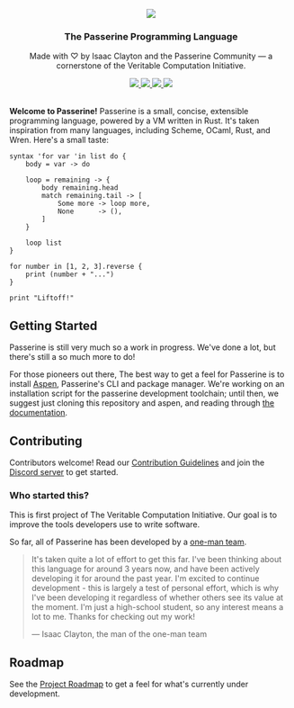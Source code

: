 <p align="center">
    <a href="https://passerine.io">
        <img src="https://raw.githubusercontent.com/vrtbl/passerine/master/Logotype.png">
    </a>
</p>
<h3 align="center">The Passerine Programming Language</h3>
<p align="center">Made with ♡ by Isaac Clayton and the Passerine Community — a cornerstone of the Veritable Computation Initiative.</p>
<p align="center">
    <a href="https://github.com/vrtbl/passerine/actions">
        <img src="https://github.com/vrtbl/passerine/workflows/Rust/badge.svg">
    </a>
    <a href="https://crates.io/crates/passerine">
        <img src="https://img.shields.io/crates/v/passerine.svg">
    </a>
    <a href="https://docs.rs/passerine">
        <img src="https://docs.rs/passerine/badge.svg">
    </a>
    <a href="https://discord.gg/yMhUyhw">
        <img src="https://img.shields.io/discord/651996477333438474?logo=discord">
    </a>
    <br>
    <br>
</p>

**Welcome to Passerine!**
Passerine is a small, concise, extensible programming language,
powered by a VM written in Rust.
It's taken inspiration from many languages,
including Scheme, OCaml, Rust, and Wren.
Here's a small taste:

```
syntax 'for var 'in list do {
    body = var -> do

    loop = remaining -> {
        body remaining.head
        match remaining.tail -> [
            Some more -> loop more,
            None      -> (),
        ]
    }

    loop list
}

for number in [1, 2, 3].reverse {
    print (number + "...")
}

print "Liftoff!"
```

## Getting Started
Passerine is still very much so a work in progress.
We've done a lot, but there's still a so much more to do!

For those pioneers out there,
The best way to get a feel for Passerine is to install [Aspen](https://github.com/vrtbl/aspen),
Passerine's CLI and package manager.
We're working on an installation script for the passerine development toolchain;
until then, we suggest just cloning this repository and aspen,
and reading through [the documentation](https://docs.rs/passerine).

## Contributing
Contributors welcome!
Read our [Contribution Guidelines](https://github.com/vrtbl/passerine/blob/master/CONTRIBUTING.md)
and join the [Discord server](https://discord.gg/yMhUyhw)
to get started.

### Who started this?
This is first project of The Veritable Computation Initiative.
Our goal is to improve the tools developers use to write software.

So far, all of Passerine has been developed by a
[one-man team](https://github.com/slightknack).

> It's taken quite a lot of effort to get this far.
> I've been thinking about this language for around 3 years now,
> and have been actively developing it for around the past year.
> I'm excited to continue development -
> this is largely a test of personal effort,
> which is why I've been developing it regardless of whether others
> see its value at the moment.
> I'm just a high-school student, so any interest
> means a lot to me.
> Thanks for checking out my work!
>
> — Isaac Clayton, the man of the one-man team

## Roadmap
See the [Project Roadmap](https://github.com/vrtbl/passerine/projects/1) to get a feel for what's currently under development.
